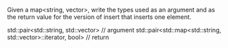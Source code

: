 Given a map<string, vector<int>>, write the types used as an argument and as the return value for the version of insert that inserts one element.

std::pair<std::string, std::vector<int>>    // argument
std::pair<std::map<std::string, std::vector<int>>::iterator, bool> // return